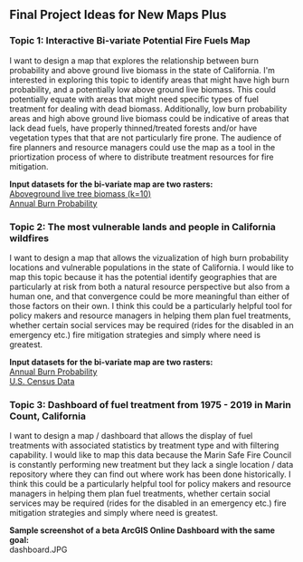 ## Final Project Ideas for New Maps Plus
### **Topic 1: Interactive Bi-variate Potential Fire Fuels Map**  
I want to design a map that explores the relationship between burn probability and above ground live biomass in the state of California. I'm interested in exploring this topic to identify areas that might have high burn probability, and a potentially low above ground live biomass. This could potentially equate with areas that might need specific types of fuel treatment for dealing with dead biomass. Additionally, low burn probability areas and high above ground live biomass could be indicative of areas that lack dead fuels, have properly thinned/treated forests and/or have vegetation types that that are not particularly fire prone. The audience of fire planners and resource managers could use the map as a tool in the priortization process of where to distribute treatment resources for fire mitigation.  

**Input datasets for the bi-variate map are two rasters:**  
[Aboveground live tree biomass (k=10)](https://lemma.forestry.oregonstate.edu/projects/ca-biomass)  
[Annual Burn Probability](https://storymaps.arcgis.com/stories/32de73f1cfb040c79f80c189ccefe061)  

### **Topic 2: The most vulnerable lands and people in California wildfires**  
I want to design a map that allows the vizualization of high burn probability locations and vulnerable populations in the state of California. I would like to map this topic because it has the potential identify geographies that are particularly at risk from both a natural resource perspective but also from a human one, and that convergence could be more meaningful than either of those factors on their own. I think this could be a particularly helpful tool for policy makers and resource managers in helping them plan fuel treatments, whether certain social services may be required (rides for the disabled in an emergency etc.) fire mitigation strategies and simply where need is greatest.  

**Input datasets for the bi-variate map are two rasters:**  
[Annual Burn Probability](https://storymaps.arcgis.com/stories/32de73f1cfb040c79f80c189ccefe061)  
[U.S. Census Data](https://data.census.gov/)  

### **Topic 3: Dashboard of fuel treatment from 1975 - 2019 in Marin Count, California**  
I want to design a map / dashboard that allows the display of fuel treatments with associated statistics by treatment type and with filtering capability. I would like to map this data because the Marin Safe Fire Council is constantly performing new treatment but they lack a single location / data repository where they can find out where work has been done historically. I think this could be a particularly helpful tool for policy makers and resource managers in helping them plan fuel treatments, whether certain social services may be required (rides for the disabled in an emergency etc.) fire mitigation strategies and simply where need is greatest.  

**Sample screenshot of a beta ArcGIS Online Dashboard with the same goal:**  
dashboard.JPG


